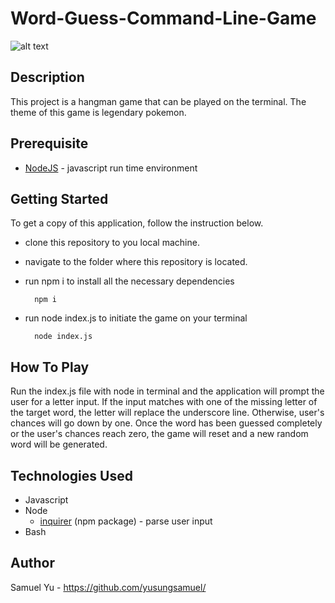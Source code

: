 # Word-Guess-Command-Line-Game

![alt text](word-guess.gif "word guess demo")

## Description
This project is a hangman game that can be played on the terminal. The theme of this game is legendary pokemon.

## Prerequisite
- [NodeJS](https://nodejs.org/en/) - javascript run time environment

## Getting Started
To get a copy of this application, follow the instruction below.
- clone this repository to you local machine.
- navigate to the folder where this repository is located.
- run npm i to install all the necessary dependencies

        npm i  
- run node index.js to initiate the game on your terminal

        node index.js

## How To Play
Run the index.js file with node in terminal and the application will prompt the user for a letter input. If the input matches with one of the missing letter of the target word, the letter will replace the underscore line. Otherwise, user's chances will go down by one. Once the word has been guessed completely or the user's chances reach zero, the game will reset and a new random word will be generated. 

## Technologies Used
+ Javascript
+ Node
    +   [inquirer](https://www.npmjs.com/package/inquirer) (npm package) - parse user input
+ Bash

## Author
Samuel Yu - https://github.com/yusungsamuel/